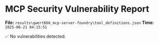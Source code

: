 # MCP Security Vulnerability Report
**File:** `results\qwert666_mcp-server-foundry\tool_definitions.json`
**Time:** `2025-06-21 04:15:51`

✅ No vulnerabilities detected.
